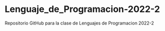 # Lenguaje_de_Programacion-2022-2
Repositorio GitHub para la clase de Lenguajes de Programacion 2022-2
